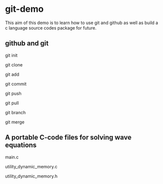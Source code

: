 # git-demo
This aim of this demo is to learn how to use git and github as well as build a c language source codes package for future.

## github and git
git init

git clone

git add

git commit

git push

git pull

git branch

git merge

## A portable C-code files for solving wave equations
main.c

utility_dynamic_memory.c

utility_dynamic_memory.h
